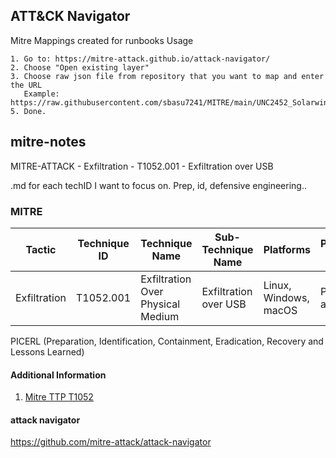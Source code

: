 ## ATT&CK Navigator

Mitre Mappings created for runbooks
Usage
```
1. Go to: https://mitre-attack.github.io/attack-navigator/
2. Choose "Open existing layer"
3. Choose raw json file from repository that you want to map and enter the URL
   Example: https://raw.githubusercontent.com/sbasu7241/MITRE/main/UNC2452_Solarwind.json
5. Done.
```

## mitre-notes

MITRE-ATTACK - Exfiltration - T1052.001 - Exfiltration over USB

.md for each techID I want to focus on. Prep, id, defensive engineering..

### MITRE

| Tactic | Technique ID | Technique Name | Sub-Technique Name | Platforms | Permissions Required |
| ------ | ------------ | -------------- | ------------------ |---------- |--------------------- |
| Exfiltration | T1052.001 | Exfiltration Over Physical Medium | Exfiltration over USB | Linux, Windows, macOS | Physical access |

PICERL (Preparation, Identification, Containment, Eradication, Recovery and Lessons Learned)


#### Additional Information

1. [Mitre TTP T1052](https://attack.mitre.org/techniques/T1052/001/)

#### attack navigator

https://github.com/mitre-attack/attack-navigator
